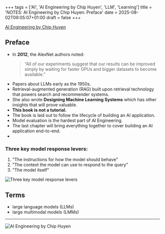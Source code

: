 +++
tags = ['AI', 'AI Engineering by Chip Huyen', 'LLM', 'Learning']
title = 'NOTES: AI Engineering by Chip Huyen: Preface'
date = 2025-08-02T09:05:07+01:00
draft = false
+++

[AI Engineering by Chip Huyen](https://www.oreilly.com/library/view/ai-engineering/9781098166298/)

## Preface

- In **2012**, the AlexNet authors noted:
  > “All of our experiments suggest that our results can be improved simply by waiting for faster GPUs and bigger datasets to become available.”
- Papers about LLMs early as the 1950s.
- Retrieval-augmented generation (RAG) built upon retrieval technology that powers search and recommender systems.
- She also wrote **Designing Machine Learning Systems** which has other insights that will prove valuable.
- **This book is not a tutorial.**
- The book is laid out to follow the lifecycle of building an AI application.
- Model evaluation is the hardest part of AI Engineering.
- The last chapter will bring everything together to cover building an AI application end-to-end.
-

### Three key model response levers:

1. "The instructions for how the model should behave"
2. "The context the model can use to respond to the query"
3. "The model itself"

![Three key model response levers](https://pbrazeale.github.io/images/model_three_keys.jpg)

## Terms

- large language models (LLMs)
- large multimodal models (LMMs)

---

![AI Engineering by Chip Huyen](https://www.oreilly.com/covers/urn:orm:book:9781098166298/400w/)
